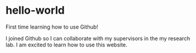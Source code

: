 # hello-world
First time learning how to use Github!

I joined Github so I can collaborate with my supervisors in the my research lab. I am excited to learn how to use this website.
